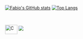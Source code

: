 <!--
## Olá eu sou o Fabio Sato
-->
<!--
**fabiosato0/fabiosato0** is a ✨ _special_ ✨ repository because its `README.md` (this file) appears on your GitHub profile.

Here are some ideas to get you started:

- 💻 I’m currently working on ...
- 🌱 I’m currently learning ...
- 👯 I’m looking to collaborate on ...
- 🤔 I’m looking for help with ...
- 💬 Ask me about ...
- 📫 How to reach me: ...
- 😄 Pronouns: ...
- ⚡ Fun fact: ...
-->


##

[![Fabio's GitHub stats](https://github-readme-stats.vercel.app/api?username=fabiosato0&theme=ocean_dark)](https://github.com/fabiosato0/github-readme-stats)
[![Top Langs](https://github-readme-stats.vercel.app/api/top-langs/?username=fabiosato0&hide_progress=true&theme=ocean_dark)](https://github.com/fabiosato0/github-readme-stats)

##

<div style="display: inline_block"><br>
<img align="center" alt="C" height="30" width="40" <img src="https://cdn.jsdelivr.net/gh/devicons/devicon/icons/c/c-original.svg">

<img src="https://cdn.jsdelivr.net/gh/devicons/devicon@latest/icons/html5/html5-original.svg" />
                  
          
</div>          
      
